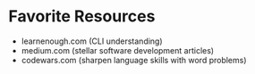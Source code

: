 # Favorite Resources

* learnenough.com (CLI understanding)
* medium.com (stellar software development articles)
* codewars.com (sharpen language skills with word problems)
